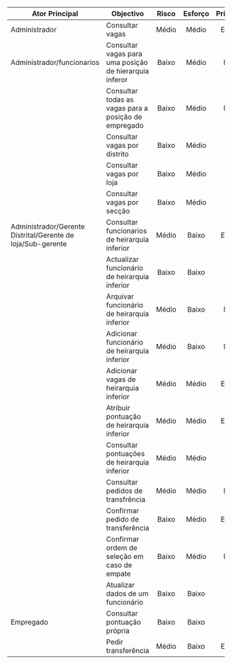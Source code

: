 | **Ator Principal**                       | Objectivo                                | Risco | Esforço | Prioridade |
| ---------------------------------------- | ---------------------------------------- | :---: | :-----: | :--------: |
| Administrador                            | Consultar vagas                          | Médio |  Médio  |  Elevada   |
| Administrador/funcionarios               | Consultar vagas para uma posição de hierarquia inferor | Baixo |  Médio  |   Média    |
|                                          | Consultar todas as vagas para a posição de empregado | Baixo |  Médio  |   Média    |
|                                          | Consultar vagas por distrito             | Baixo |  Médio  |   Baixa    |
|                                          | Consultar vagas por loja                 | Baixo |  Médio  |   Baixa    |
|                                          | Consultar vagas por secção               | Baixo |  Médio  |   Baixa    |
| Administrador/Gerente Distrital/Gerente de loja/Sub-gerente | Consultar funcionarios de heirarquia inferior | Médio |  Baixo  |  Elevada   |
|                                          | Actualizar funcionário de heirarquia inferior | Baixo |  Baixo  |   Baixa    |
|                                          | Arquivar funcionário de heirarquia inferior | Médio |  Baixo  |   Média    |
|                                          | Adicionar funcionário de heirarquia inferior | Médio |  Baixo  |   Média    |
|                                          | Adicionar vagas de heirarquia inferior   | Médio |  Médio  |  Elevada   |
|                                          | Atribuir pontuação de heirarquia inferior | Médio |  Médio  |  Elevada   |
|                                          | Consultar pontuações de heirarquia inferior | Médio |  Médio  |   Baixa    |
|                                          | Consultar pedidos de transfrência        | Médio |  Médio  |   Média    |
|                                          | Confirmar pedido de transferência        | Baixo |  Médio  |  Elevada   |
|                                          | Confirmar ordem de seleção em caso de empate | Baixo |  Médio  |   Média    |
|                                          | Atualizar dados de um funcionário        | Baixo |  Baixo  |   Baixa    |
| Empregado                                | Consultar pontuação própria              | Baixo |  Baixo  |   Baixa    |
|                                          | Pedir transferência                      | Médio |  Baixo  |  Elevada   |